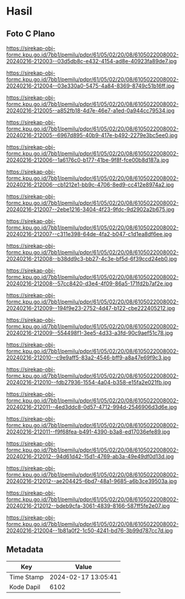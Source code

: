 # Hasil

## Foto C Plano

https://sirekap-obj-formc.kpu.go.id/7bb1/pemilu/pdpr/61/05/02/20/08/6105022008002-20240216-212003--03d5db8c-e432-4154-ad8e-40923fa89de7.jpg

https://sirekap-obj-formc.kpu.go.id/7bb1/pemilu/pdpr/61/05/02/20/08/6105022008002-20240216-212004--03e330a0-5475-4a84-8369-8749c51b16ff.jpg

https://sirekap-obj-formc.kpu.go.id/7bb1/pemilu/pdpr/61/05/02/20/08/6105022008002-20240216-212005--a852fb18-4d7e-46e7-a1ed-0a944cc79534.jpg

https://sirekap-obj-formc.kpu.go.id/7bb1/pemilu/pdpr/61/05/02/20/08/6105022008002-20240216-212005--6967d895-40b9-417e-b492-2279e3bc5ee0.jpg

https://sirekap-obj-formc.kpu.go.id/7bb1/pemilu/pdpr/61/05/02/20/08/6105022008002-20240216-212006--1a6176c0-b177-41be-9f8f-fce00b8d187a.jpg

https://sirekap-obj-formc.kpu.go.id/7bb1/pemilu/pdpr/61/05/02/20/08/6105022008002-20240216-212006--cb1212e1-bb9c-4706-8ed9-cc412e8974a2.jpg

https://sirekap-obj-formc.kpu.go.id/7bb1/pemilu/pdpr/61/05/02/20/08/6105022008002-20240216-212007--2ebe1216-3404-4f23-9fdc-9d2902a2b675.jpg

https://sirekap-obj-formc.kpu.go.id/7bb1/pemilu/pdpr/61/05/02/20/08/6105022008002-20240216-212007--c311e398-64de-4fa2-b047-c1d1ea8df6ee.jpg

https://sirekap-obj-formc.kpu.go.id/7bb1/pemilu/pdpr/61/05/02/20/08/6105022008002-20240216-212008--b38dd9c3-bb27-4c3e-bf5d-6f39ccd24eb0.jpg

https://sirekap-obj-formc.kpu.go.id/7bb1/pemilu/pdpr/61/05/02/20/08/6105022008002-20240216-212008--57cc8420-d3e4-4f09-86a5-171fd2b7af2e.jpg

https://sirekap-obj-formc.kpu.go.id/7bb1/pemilu/pdpr/61/05/02/20/08/6105022008002-20240216-212009--194f9e23-2752-4d47-b122-cbe222405212.jpg

https://sirekap-obj-formc.kpu.go.id/7bb1/pemilu/pdpr/61/05/02/20/08/6105022008002-20240216-212009--554498f1-3ee5-4d33-a3fd-90c9aef51c78.jpg

https://sirekap-obj-formc.kpu.go.id/7bb1/pemilu/pdpr/61/05/02/20/08/6105022008002-20240216-212010--c9e9aff5-83a2-4546-bff9-a8a47e69f9c3.jpg

https://sirekap-obj-formc.kpu.go.id/7bb1/pemilu/pdpr/61/05/02/20/08/6105022008002-20240216-212010--fdb27936-1554-4a04-b358-e15fa2e021fb.jpg

https://sirekap-obj-formc.kpu.go.id/7bb1/pemilu/pdpr/61/05/02/20/08/6105022008002-20240216-212011--4ed3ddc8-0d57-4712-994d-2546906d3d6e.jpg

https://sirekap-obj-formc.kpu.go.id/7bb1/pemilu/pdpr/61/05/02/20/08/6105022008002-20240216-212011--f9f68fea-b491-4390-b3a8-ed17036efe89.jpg

https://sirekap-obj-formc.kpu.go.id/7bb1/pemilu/pdpr/61/05/02/20/08/6105022008002-20240216-212012--94d61d42-15d1-4769-ab3a-49e49df0d13d.jpg

https://sirekap-obj-formc.kpu.go.id/7bb1/pemilu/pdpr/61/05/02/20/08/6105022008002-20240216-212012--ae204425-6bd7-48a1-9685-a6b3ce39503a.jpg

https://sirekap-obj-formc.kpu.go.id/7bb1/pemilu/pdpr/61/05/02/20/08/6105022008002-20240216-212012--bdeb9cfa-3061-4839-8166-587ff5fe2e07.jpg

https://sirekap-obj-formc.kpu.go.id/7bb1/pemilu/pdpr/61/05/02/20/08/6105022008002-20240216-212004--1b81a0f2-1c50-4241-bd76-3b99d787cc7d.jpg


## Metadata

| Key        | Value               |
| ---------- | ------------------- |
| Time Stamp | 2024-02-17 13:05:41 |
| Kode Dapil | 6102                |



